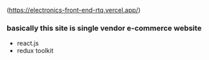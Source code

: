 (https://electronics-front-end-rtq.vercel.app/)

### basically this site is single vendor e-commerce website

- react.js
- redux toolkit


<!-- https://preview.themeforest.net/item/ciseco-shop-ecommerce-nextjs-template/full_screen_preview/44210635?_ga=2.62598508.1987667211.1724913214-901656510.1724913214 -->